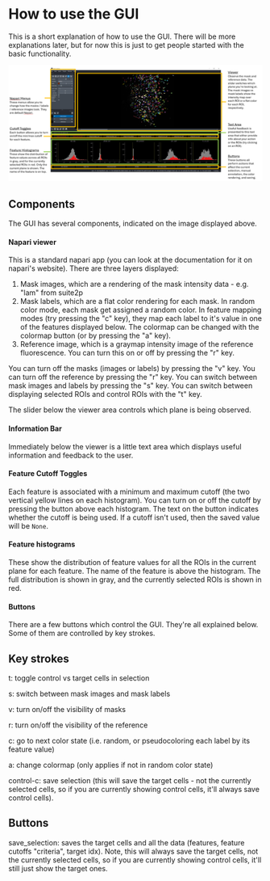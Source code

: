# How to use the GUI
This is a short explanation of how to use the GUI. There will be more explanations later,
but for now this is just to get people started with the basic functionality. 

![full-gui](./media/full_gui.png)

## Components
The GUI has several components, indicated on the image displayed above. 

#### Napari viewer
This is a standard napari app (you can look at the documentation for it on napari's 
website). There are three layers displayed:
1. Mask images, which are a rendering of the mask intensity data - e.g. "lam" from suite2p
2. Mask labels, which are a flat color rendering for each mask. In random color mode, each
mask get assigned a random color. In feature mapping modes (try pressing the "c" key),
they map each label to it's value in one of the features displayed below. The colormap can
be changed with the colormap button (or by pressing the "a" key). 
3. Reference image, which is a graymap intensity image of the reference fluorescence. You
can turn this on or off by pressing the "r" key. 

You can turn off the masks (images or labels) by pressing the "v" key. 
You can turn off the reference by pressing the "r" key. 
You can switch between mask images and labels by pressing the "s" key. 
You can switch between displaying selected ROIs and control ROIs with the "t" key. 

The slider below the viewer area controls which plane is being observed.

#### Information Bar
Immediately below the viewer is a little text area which displays useful information and
feedback to the user. 

#### Feature Cutoff Toggles
Each feature is associated with a minimum and maximum cutoff (the two vertical yellow
lines on each histogram). You can turn on or off the cutoff by pressing the button above
each histogram. The text on the button indicates whether the cutoff is being used. If a
cutoff isn't used, then the saved value will be ``None``.

#### Feature histograms
These show the distribution of feature values for all the ROIs in the current plane for 
each feature. The name of the feature is above the histogram. The full distribution is 
shown in gray, and the currently selected ROIs is shown in red. 

#### Buttons
There are a few buttons which control the GUI. They're all explained below. Some of them
are controlled by key strokes. 

## Key strokes
t: toggle control vs target cells in selection

s: switch between mask images and mask labels

v: turn on/off the visibility of masks

r: turn on/off the visibility of the reference

c: go to next color state (i.e. random, or pseudocoloring each label by its feature value)

a: change colormap (only applies if not in random color state)

control-c: save selection (this will save the target cells - not the currently selected 
cells, so if you are currently showing control cells, it'll always save control cells).

## Buttons
save_selection: saves the target cells and all the data (features, feature cutoffs "criteria", 
target idx). Note, this will always save the target cells, not the currently selected cells,
so if you are currently showing control cells, it'll still just show the target ones. 


